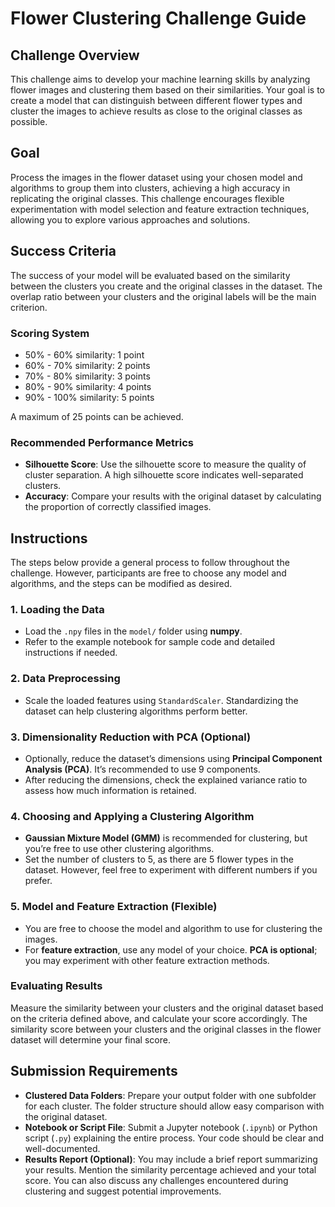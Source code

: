 # Flower Clustering Challenge Guide

## Challenge Overview
This challenge aims to develop your machine learning skills by analyzing flower images and clustering them based on their similarities. Your goal is to create a model that can distinguish between different flower types and cluster the images to achieve results as close to the original classes as possible.

## Goal
Process the images in the flower dataset using your chosen model and algorithms to group them into clusters, achieving a high accuracy in replicating the original classes. This challenge encourages flexible experimentation with model selection and feature extraction techniques, allowing you to explore various approaches and solutions.

## Success Criteria
The success of your model will be evaluated based on the similarity between the clusters you create and the original classes in the dataset. The overlap ratio between your clusters and the original labels will be the main criterion.

### Scoring System
- 50% - 60% similarity: 1 point
- 60% - 70% similarity: 2 points
- 70% - 80% similarity: 3 points
- 80% - 90% similarity: 4 points
- 90% - 100% similarity: 5 points

A maximum of 25 points can be achieved.

### Recommended Performance Metrics
- **Silhouette Score**: Use the silhouette score to measure the quality of cluster separation. A high silhouette score indicates well-separated clusters.
- **Accuracy**: Compare your results with the original dataset by calculating the proportion of correctly classified images.

## Instructions

The steps below provide a general process to follow throughout the challenge. However, participants are free to choose any model and algorithms, and the steps can be modified as desired.

### 1. Loading the Data
- Load the `.npy` files in the `model/` folder using **numpy**.
- Refer to the example notebook for sample code and detailed instructions if needed.

### 2. Data Preprocessing
- Scale the loaded features using `StandardScaler`. Standardizing the dataset can help clustering algorithms perform better.

### 3. Dimensionality Reduction with PCA (Optional)
- Optionally, reduce the dataset’s dimensions using **Principal Component Analysis (PCA)**. It’s recommended to use 9 components.
- After reducing the dimensions, check the explained variance ratio to assess how much information is retained.

### 4. Choosing and Applying a Clustering Algorithm
- **Gaussian Mixture Model (GMM)** is recommended for clustering, but you’re free to use other clustering algorithms.
- Set the number of clusters to 5, as there are 5 flower types in the dataset. However, feel free to experiment with different numbers if you prefer.

### 5. Model and Feature Extraction (Flexible)
- You are free to choose the model and algorithm to use for clustering the images.
- For **feature extraction**, use any model of your choice. **PCA is optional**; you may experiment with other feature extraction methods.

### Evaluating Results
Measure the similarity between your clusters and the original dataset based on the criteria defined above, and calculate your score accordingly. The similarity score between your clusters and the original classes in the flower dataset will determine your final score.

## Submission Requirements
- **Clustered Data Folders**: Prepare your output folder with one subfolder for each cluster. The folder structure should allow easy comparison with the original dataset.
- **Notebook or Script File**: Submit a Jupyter notebook (`.ipynb`) or Python script (`.py`) explaining the entire process. Your code should be clear and well-documented.
- **Results Report (Optional)**: You may include a brief report summarizing your results. Mention the similarity percentage achieved and your total score. You can also discuss any challenges encountered during clustering and suggest potential improvements.

